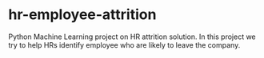 # hr-employee-attrition
Python Machine Learning project on HR attrition solution. In this project we try to help HRs identify employee  who are likely to leave the company.
